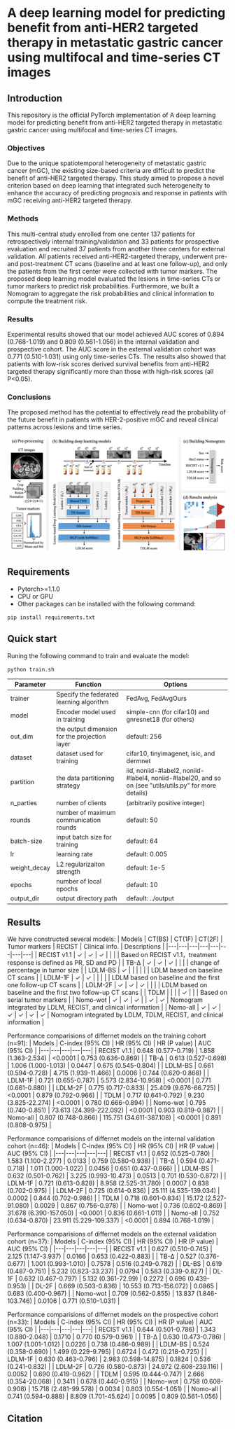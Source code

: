 # A deep learning model for predicting benefit from anti-HER2 targeted therapy in metastatic gastric cancer using multifocal and time-series CT images

## Introduction
This repository is the official PyTorch implementation of A deep learning model for predicting benefit from anti-HER2 targeted therapy in metastatic gastric cancer using multifocal and time-series CT images. 

### Objectives
Due to the unique spatiotemporal heterogeneity of metastatic gastric cancer (mGC), the existing size-based criteria are difficult to predict the benefit of anti-HER2 targeted therapy. This study aimed to propose a novel criterion based on deep learning that integrated such heterogeneity to enhance the accuracy of predicting prognosis and response in patients with mGC receiving anti-HER2 targeted therapy.
 
### Methods
This multi-central study enrolled from one center 137 patients for retrospectively internal training/validation and 33 patients for prospective evaluation and recruited 37 patients from another three centers for external validation. All patients received anti-HER2-targeted therapy, underwent pre- and post-treatment CT scans (baseline and at least one follow-up), and only the patients from the first center were collected with tumor markers. The proposed deep learning model evaluated the lesions in time-series CTs or tumor markers to predict risk probabilities. Furthermore, we built a Nomogram to aggregate the risk probabilities and clinical information to compute the treatment risk.

### Results
Experimental results showed that our model achieved AUC scores of 0.894 (0.768-1.019) and 0.809 (0.561-1.056) in the internal validation and prospective cohort. The AUC score in the external validation cohort was 0.771 (0.510-1.031) using only time-series CTs. The results also showed that patients with low-risk scores derived survival benefits from anti-HER2 targeted therapy significantly more than those with high-risk scores (all P<0.05).

### Conclusions
The proposed method has the potential to effectively read the probability of the future benefit in patients with HER-2-positive mGC and reveal clinical patterns across lesions and time series.

![image](image/framework.png)

## Requirements
- Pytorch>=1.1.0
- CPU or GPU
- Other packages can be installed with the following command:
```
pip install requirements.txt
```

## Quick start
Runing the following command to train and evaluate the model:
```
python train.sh
```

| Parameter | Function | Options |
| --- | --- | --- |
| trainer | Specify the federated learning algorithm | FedAvg, FedAvgOurs |
| model | Encoder model used in training | simple-cnn (for cifar10) and gnresnet18 (for others) |
| out_dim | the output dimension for the projection layer | default: 256 |
| dataset | dataset used for training | cifar10, tinyimagenet, isic, and dermnet |
| partition | the data partitioning strategy | iid, noniid-#label2, noniid-#label4, noniid-#label20, and so on (see "utils/utils.py" for more details) |
| n_parties | number of clients | (arbitrarily positive integer) |
| rounds | number of maximum communication rounds | default: 50 |
| batch-size | input batch size for training | default: 64 |
| lr | learning rate | default: 0.005 |
| weight_decay | L2 regularizaiton strength | default: 1e-5 |
| epochs | number of local epochs | default: 10 |
| output_dir | output directory path | default: ../output |

## Results
We have constructed several models:
| Models | CT(BS) | CT(1F) | CT(2F) | Tumor markers | RECIST | Clinical info. | Descriptions |
|---|---|---|---|---|---|---|---|
| RECIST v1.1 | ✓ | ✓ | ✓ | | | | Based on RECIST v1.1，treatment response is defined as PR, SD and PD |
| TB-Δ | ✓ | ✓ | ✓ | | | | change of percentage in tumor size |
| LDLM-BS | ✓ | | | | | | LDLM based on baseline CT scans |
| LDLM-1F | ✓ | ✓ | | | | | LDLM based on baseline and the first one follow-up CT scans |
| LDLM-2F | ✓ | ✓ | ✓ | | | | LDLM based on baseline and the first two follow-up CT scans |
| TDLM | | | | ✓ | | | Based on serial tumor markers |
| Nomo-wot | ✓ | ✓ | ✓ | | ✓ | ✓ | Nomogram integrated by LDLM, RECIST, and clinical information |
| Nomo-all | ✓ | ✓ | ✓ | ✓ | ✓ | ✓ | Nomogram integrated by LDLM, TDLM, RECIST, and clinical information |

Performance comparisions of differnet models on the training cohort (n=91):
| Models | C-index (95% CI) | HR (95% CI) | HR (P value) | AUC (95% CI) |
|---|---|---|---|---|
| RECIST v1.1 | 0.648 (0.577-0.719) | 1.858 (1.363-2.534) | <0.0001 | 0.753 (0.636-0.869) |
| TB-Δ | 0.613 (0.527-0.698) | 1.006 (1.000-1.013) | 0.0447 | 0.675 (0.545-0.804) |
| LDLM-BS | 0.661 (0.594-0.728) | 4.715 (1.939-11.466) | 0.0006 | 0.744 (0.620-0.868) |
| LDLM-1F | 0.721 (0.655-0.787) | 5.573 (2.834-10.958) | <0.0001 | 0.771 (0.661-0.880) |
| LDLM-2F | 0.775 (0.717-0.833) | 25.409 (9.676-66.725) | <0.0001 | 0.879 (0.792-0.966) |
| TDLM | 0.717 (0.641-0.792) | 9.230 (3.825-22.274) | <0.0001 | 0.780 (0.666-0.894) |
| Nomo-wot | 0.795 (0.740-0.851) | 73.613 (24.399-222.092) | <0.0001 | 0.903 (0.819-0.987) |
| Nomo-all | 0.807 (0.748-0.866) | 115.751 (34.611-387.108) | <0.0001 | 0.891 (0.808-0.975) |

Performance comparisions of differnet models on the internal validation cohort (n=46):
| Models | C-index (95% CI) | HR (95% CI) | HR (P value) | AUC (95% CI) |
|---|---|---|---|---|
| RECIST v1.1 | 0.652 (0.525-0.780) | 1.583 (1.100-2.277) | 0.0133 | 0.759 (0.580-0.938) |
| TB-Δ | 0.594 (0.471-0.718) | 1.011 (1.000-1.022) | 0.0456 | 0.651 (0.437-0.866) |
| LDLM-BS | 0.632 (0.501-0.762) | 3.225 (0.993-10.473) | 0.0513 | 0.701 (0.530-0.872) |
| LDLM-1F | 0.721 (0.613-0.828) | 8.958 (2.525-31.780) | 0.0007 | 0.838 (0.702-0.975) |
| LDLM-2F | 0.725 (0.614-0.836) | 25.111 (4.535-139.034) | 0.0002 | 0.844 (0.702-0.986) |
| TDLM | 0.718 (0.601-0.834) | 15.172 (2.527-91.080) | 0.0029 | 0.867 (0.756-0.978) |
| Nomo-wot | 0.736 (0.602-0.869) | 31.678 (6.390-157.050) | <0.0001 | 0.836 (0.661-1.011) |
| Nomo-all | 0.752 (0.634-0.870) | 23.911 (5.229-109.337) | <0.0001 | 0.894 (0.768-1.019) |

Performance comparisions of differnet models on the external validation cohort (n=37):
| Models | C-index (95% CI) | HR (95% CI) | HR (P value) | AUC (95% CI) |
|---|---|---|---|---|
| RECIST v1.1 | 0.627 (0.510-0.745) | 2.125 (1.147-3.937) | 0.0166 | 0.653 (0.422-0.883) |
| TB-Δ | 0.527 (0.376-0.677) | 1.001 (0.993-1.010) | 0.7578 | 0.516 (0.249-0.782) |
| DL-BS | 0.619 (0.487-0.751) | 5.232 (0.823-33.237) | 0.0794 | 0.583 (0.339-0.827) |
| DL-1F | 0.632 (0.467-0.797) | 5.132 (0.361-72.99) | 0.2272 | 0.696 (0.439-0.953) |
| DL-2F | 0.669 (0.503-0.836) | 10.553 (0.713-156.072) | 0.0865 | 0.683 (0.400-0.967) |
| Nomo-wot | 0.709 (0.562-0.855) | 13.837 (1.846-103.746) | 0.0106 | 0.771 (0.510-1.031) |

Performance comparisions of differnet models on the prospective cohort (n=33):
| Models | C-index (95% CI) | HR (95% CI) | HR (P value) | AUC (95% CI) |
|---|---|---|---|---|
| RECIST v1.1 | 0.644 (0.501-0.786) | 1.343 (0.880-2.048) | 0.1710 | 0.770 (0.579-0.961) |
| TB-Δ | 0.630 (0.473-0.786) | 1.007 (1.001-1.012) | 0.0226 | 0.738 (0.486-0.989) |
| LDLM-BS | 0.524 (0.358-0.690) | 1.499 (0.229-9.795) | 0.6724 | 0.472 (0.218-0.725) |
| LDLM-1F | 0.630 (0.463-0.796) | 2.983 (0.598-14.875) | 0.1824 | 0.536 (0.241-0.832) |
| LDLM-2F | 0.726 (0.580-0.873) | 24.972 (2.608-239.116) | 0.0052 | 0.690 (0.419-0.962) |
| TDLM | 0.595 (0.444-0.747) | 2.666 (0.354-20.068) | 0.3411 | 0.678 (0.440-0.915) |
| Nomo-wot | 0.758 (0.608-0.908) | 15.718 (2.481-99.578) | 0.0034 | 0.803 (0.554-1.051) |
| Nomo-all | 0.741 (0.594-0.888) | 8.809 (1.701-45.624) | 0.0095 | 0.809 (0.561-1.056) |


## Citation
```
```
